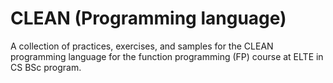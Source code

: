 # CLEAN (Programming language)

A collection of practices, exercises, and samples for the CLEAN programming language for the function programming (FP) course at ELTE in CS BSc program.
